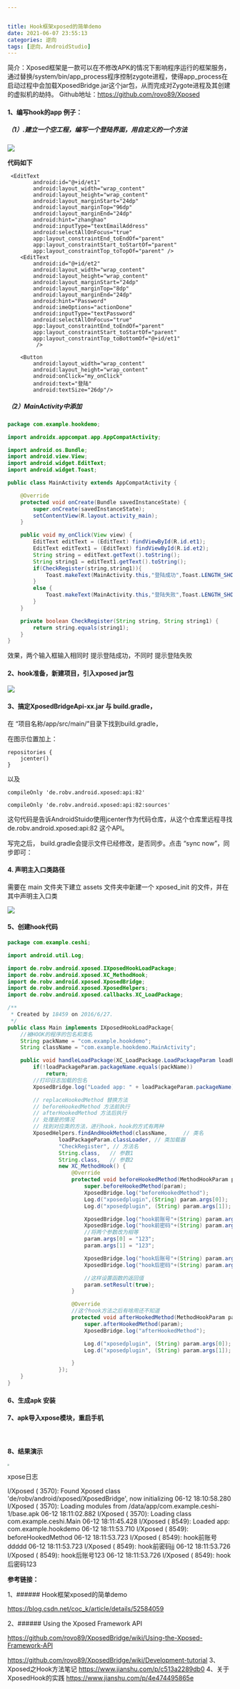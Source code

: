 ```yaml
---


title: Hook框架xposed的简单demo
date: 2021-06-07 23:55:13
categories: 逆向
tags: [逆向，AndroidStudio]
---
```




简介：Xposed框架是一款可以在不修改APK的情况下影响程序运行的框架服务，通过替换/system/bin/app_process程序控制zygote进程，使得app_process在启动过程中会加载XposedBridge.jar这个jar包，从而完成对Zygote进程及其创建的虚拟机的劫持。
Github地址：https://github.com/rovo89/Xposed

<!--more-->

#### 1、编写hook的app 例子：

##### （1）.建立一个空工程，编写一个登陆界面，用自定义的一个方法

![](./Hook框架xposed的简单demo/3.png)

**代码如下**

```
 <EditText
        android:id="@+id/et1"
        android:layout_width="wrap_content"
        android:layout_height="wrap_content"
        android:layout_marginStart="24dp"
        android:layout_marginTop="96dp"
        android:layout_marginEnd="24dp"
        android:hint="zhanghao"
        android:inputType="textEmailAddress"
        android:selectAllOnFocus="true"
        app:layout_constraintEnd_toEndOf="parent"
        app:layout_constraintStart_toStartOf="parent"
        app:layout_constraintTop_toTopOf="parent" />
    <EditText
        android:id="@+id/et2"
        android:layout_width="wrap_content"
        android:layout_height="wrap_content"
        android:layout_marginStart="24dp"
        android:layout_marginTop="8dp"
        android:layout_marginEnd="24dp"
        android:hint="Password"
        android:imeOptions="actionDone"
        android:inputType="textPassword"
        android:selectAllOnFocus="true"
        app:layout_constraintEnd_toEndOf="parent"
        app:layout_constraintStart_toStartOf="parent"
        app:layout_constraintTop_toBottomOf="@+id/et1"
         />

    <Button
        android:layout_width="wrap_content"
        android:layout_height="wrap_content"
        android:onClick="my_onClick"
        android:text="登陆"
        android:textSize="26dp"/>
```

##### （2）MainActivity中添加

```java
package com.example.hookdemo;

import androidx.appcompat.app.AppCompatActivity;

import android.os.Bundle;
import android.view.View;
import android.widget.EditText;
import android.widget.Toast;

public class MainActivity extends AppCompatActivity {

    @Override
    protected void onCreate(Bundle savedInstanceState) {
        super.onCreate(savedInstanceState);
        setContentView(R.layout.activity_main);
    }

    public void my_onClick(View view) {
        EditText editText = (EditText) findViewById(R.id.et1);
        EditText editText1 = (EditText) findViewById(R.id.et2);
        String string = editText.getText().toString();
        String string1 = editText1.getText().toString();
        if(CheckRegister(string,string1)){
            Toast.makeText(MainActivity.this,"登陆成功",Toast.LENGTH_SHORT).show();
        }
        else {
            Toast.makeText(MainActivity.this,"登陆失败",Toast.LENGTH_SHORT).show();
        }
    }

    private boolean CheckRegister(String string, String string1) {
        return string.equals(string1);
    }
}
```

效果，两个输入框输入相同时 提示登陆成功，不同时 提示登陆失败

#### 2、hook准备，新建项目，引入xposed  jar包

![](./Hook框架xposed的简单demo/2.png)



#### **3、搞定XposedBridgeApi-xx.jar 与 build.gradle，**

在 “项目名称/app/src/main/”目录下找到build.gradle，

在图示位置加上：

```
repositories {
	jcenter()
}
```

以及

```
compileOnly 'de.robv.android.xposed:api:82'

compileOnly 'de.robv.android.xposed:api:82:sources'
```

这句代码是告诉AndroidStuido使用jcenter作为代码仓库，从这个仓库里远程寻找 de.robv.android.xposed:api:82 这个API。

写完之后， build.gradle会提示文件已经修改，是否同步。点击 “sync now”，同步即可：

#### 4. 声明主入口类路径

需要在 main 文件夹下建立 assets 文件夹中新建一个 xposed_init 的文件，并在其中声明主入口类

![](./Hook框架xposed的简单demo/1.png)



#### 5、创建hook代码

```java
package com.example.ceshi;

import android.util.Log;

import de.robv.android.xposed.IXposedHookLoadPackage;
import de.robv.android.xposed.XC_MethodHook;
import de.robv.android.xposed.XposedBridge;
import de.robv.android.xposed.XposedHelpers;
import de.robv.android.xposed.callbacks.XC_LoadPackage;

/**
 * Created by 18459 on 2016/6/27.
 */
public class Main implements IXposedHookLoadPackage{
    //被HOOK的程序的包名和类名
    String packName = "com.example.hookdemo";
    String className = "com.example.hookdemo.MainActivity";

    public void handleLoadPackage(XC_LoadPackage.LoadPackageParam loadPackageParam) throws Throwable {
        if(!loadPackageParam.packageName.equals(packName))
            return;
        //打印日志加载的包名
        XposedBridge.log("Loaded app: " + loadPackageParam.packageName);

        // replaceHookedMethod 替换方法
        // beforeHookedMethod 方法前执行
        // afterHookedMethod 方法后执行
        // 处理是的情况
        // 找到对应类的方法，进行hook，hook的方式有两种
        XposedHelpers.findAndHookMethod(className,     // 类名
                loadPackageParam.classLoader, // 类加载器
                "CheckRegister", // 方法名
                String.class,   // 参数1
                String.class,   // 参数2
                new XC_MethodHook() {
                    @Override
                    protected void beforeHookedMethod(MethodHookParam param) throws Throwable {
                        super.beforeHookedMethod(param);
                        XposedBridge.log("beforeHookedMethod");
                        Log.d("xposedplugin",(String) param.args[0]);
                        Log.d("xposedplugin", (String) param.args[1]);

                        XposedBridge.log("hook前账号"+(String) param.args[0]);
                        XposedBridge.log("hook前密码"+(String) param.args[1]);
                        //将两个参数改为相等
                        param.args[0] = "123";
                        param.args[1] = "123";

                        XposedBridge.log("hook后账号"+(String) param.args[0]);
                        XposedBridge.log("hook后密码"+(String) param.args[1]);

                        //这样设置函数的返回值
                        param.setResult(true);
                    }

                    @Override
                    //这个hook方法之后有啥用还不知道
                    protected void afterHookedMethod(MethodHookParam param) throws Throwable {
                        super.afterHookedMethod(param);
                        XposedBridge.log("afterHookedMethod");

                        Log.d("xposedplugin", (String) param.args[0]);
                        Log.d("xposedplugin", (String) param.args[1]);

                    }
                });
    }
}


```

#### 6、生成apk 安装

#### 7、apk导入xpose模块，重启手机

​    

#### 8、结果演示



<img src="./Hook框架xposed的简单demo/1.jpg" style="zoom: 25%;" />



xpose日志

I/Xposed ( 3570): Found Xposed class 'de/robv/android/xposed/XposedBridge', now initializing
06-12 18:10:58.280 I/Xposed ( 3570): Loading modules from /data/app/com.example.ceshi-1/base.apk
06-12 18:11:02.882 I/Xposed ( 3570):  Loading class com.example.ceshi.Main
06-12 18:11:45.428 I/Xposed ( 8549): Loaded app: com.example.hookdemo
06-12 18:11:53.710 I/Xposed ( 8549): beforeHookedMethod
06-12 18:11:53.723 I/Xposed ( 8549): hook前账号ddddd
06-12 18:11:53.723 I/Xposed ( 8549): hook前密码jj
06-12 18:11:53.726 I/Xposed ( 8549): hook后账号123
06-12 18:11:53.726 I/Xposed ( 8549): hook后密码123



**参考链接：**

1、###### Hook框架xposed的简单demo

https://blog.csdn.net/coc_k/article/details/52584059

2、###### Using the Xposed Framework API

https://github.com/rovo89/XposedBridge/wiki/Using-the-Xposed-Framework-API

https://github.com/rovo89/XposedBridge/wiki/Development-tutorial
3、Xposed之Hook方法笔记
https://www.jianshu.com/p/c513a2289db0
4、关于XposedHook的实践
https://www.jianshu.com/p/4e474495865e


